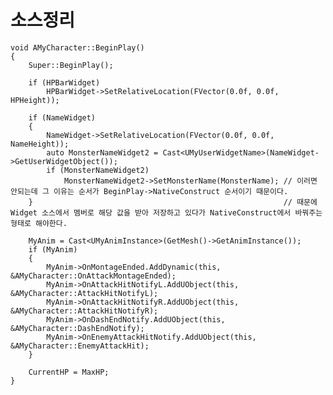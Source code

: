 # 소스정리

    void AMyCharacter::BeginPlay()
    {
        Super::BeginPlay();

        if (HPBarWidget)
            HPBarWidget->SetRelativeLocation(FVector(0.0f, 0.0f, HPHeight));

        if (NameWidget)
        {
            NameWidget->SetRelativeLocation(FVector(0.0f, 0.0f, NameHeight));
            auto MonsterNameWidget2 = Cast<UMyUserWidgetName>(NameWidget->GetUserWidgetObject());
            if (MonsterNameWidget2)
                MonsterNameWidget2->SetMonsterName(MonsterName); // 이러면 안되는데 그 이유는 순서가 BeginPlay->NativeConstruct 순서이기 때문이다.
        }														 // 때문에 Widget 소스에서 멤버로 해당 값을 받아 저장하고 있다가 NativeConstruct에서 바꿔주는 형태로 해야한다.

        MyAnim = Cast<UMyAnimInstance>(GetMesh()->GetAnimInstance());
        if (MyAnim)
        {
            MyAnim->OnMontageEnded.AddDynamic(this, &AMyCharacter::OnAttackMontageEnded);
            MyAnim->OnAttackHitNotifyL.AddUObject(this, &AMyCharacter::AttackHitNotifyL);
            MyAnim->OnAttackHitNotifyR.AddUObject(this, &AMyCharacter::AttackHitNotifyR);
            MyAnim->OnDashEndNotify.AddUObject(this, &AMyCharacter::DashEndNotify);
            MyAnim->OnEnemyAttackHitNotify.AddUObject(this, &AMyCharacter::EnemyAttackHit);
        }

        CurrentHP = MaxHP;
    }
